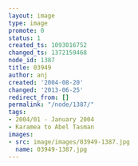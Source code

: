 ```yaml
---
layout: image
type: image
promote: 0
status: 1
created_ts: 1093016752
changed_ts: 1372159468
node_id: 1387
title: 03949
author: anj
created: '2004-08-20'
changed: '2013-06-25'
redirect_from: []
permalink: "/node/1387/"
tags:
- 2004/01 - January 2004
- Karamea to Abel Tasman
images:
- src: image/images/03949-1387.jpg
  name: 03949-1387.jpg
---
```


